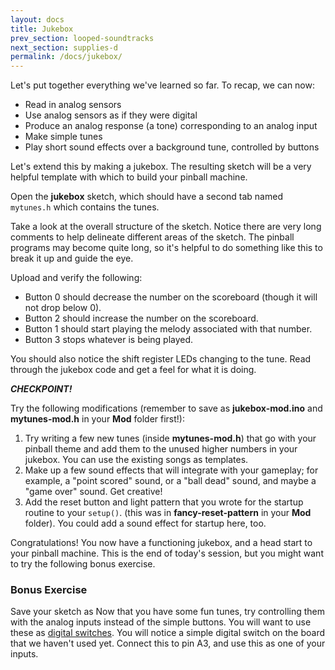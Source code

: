 ```yaml
---
layout: docs
title: Jukebox
prev_section: looped-soundtracks
next_section: supplies-d
permalink: /docs/jukebox/
---
```


Let's put together everything we've learned so far. To recap, we can now:

- Read in analog sensors
- Use analog sensors as if they were digital
- Produce an analog response (a tone) corresponding to an analog input
- Make simple tunes
- Play short sound effects over a background tune, controlled by buttons

Let's extend this by making a jukebox. The resulting sketch will be a very helpful template with which to build your pinball machine.

Open the **jukebox** sketch, which should have a second tab named ```mytunes.h``` which contains the tunes.

Take a look at the overall structure of the sketch. Notice there are very long comments to help delineate different areas of the sketch. The pinball programs may become quite long, so it's helpful to do something like this to break it up and guide the eye.

Upload and verify the following: 

- Button 0 should decrease the number on the scoreboard (though it will not drop below 0).
- Button 2 should increase the number on the scoreboard.
- Button 1 should start playing the melody associated with that number.
- Button 3 stops whatever is being played.

You should also notice the shift register LEDs changing to the tune. Read through the jukebox code and get a feel for what it is doing. 

**_CHECKPOINT!_**

Try the following modifications (remember to save as **jukebox-mod.ino** and **mytunes-mod.h** in your **Mod** folder first!):

1. Try writing a few new tunes (inside **mytunes-mod.h**) that go with your pinball theme and add them to the unused higher numbers in your jukebox. You can use the existing songs as templates.
2. Make up a few sound effects that will integrate with your gameplay; for example, a "point scored" sound, or a "ball dead" sound, and maybe a "game over" sound. Get creative!
3. Add the reset button and light pattern that you wrote for the startup routine to your ```setup()```. (this was in **fancy-reset-pattern** in your **Mod** folder). You could add a sound effect for startup here, too.

Congratulations! You now have a functioning jukebox, and a head start to your pinball machine. This is the end of today's session, but you might want to try the following bonus exercise.

### Bonus Exercise

Save your sketch as Now that you have some fun tunes, try controlling them with the analog inputs instead of the simple buttons. You will want to use these as [digital switches](http://ayocom.github.io/spice-pinball/docs/analog-as-digital/). You will notice a simple digital switch on the board that we haven't used yet. Connect this to pin A3, and use this as one of your inputs.

